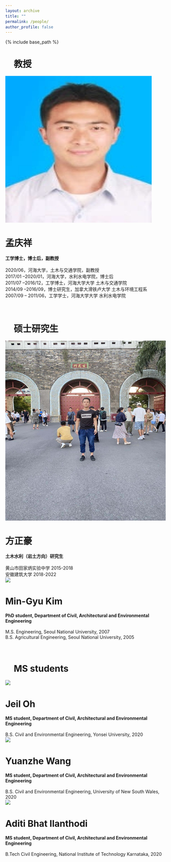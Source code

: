 ```yaml
---
layout: archive
title: ""
permalink: /people/
author_profile: false
---
```


{% include base_path %}

<h1><i class="fas fa-user-tie" aria-hidden="true"></i>&nbsp; &nbsp; 教授</h1>

<div class="page__col-wrap">
<div class="people__lcol"><div class="people__avatar"><img src="https://raw.githubusercontent.com/rocksoilman/rocksoilman.github.io/main/images/gkym1zhm(1)_jpeg.jpeg"></div></div>
<div class="people__rcol"><h1>孟庆祥</h1> <b>工学博士，博士后，副教授</b> <br> <br> 2020/06，河海大学，土木与交通学院，副教授 <br> 2017/01 –2020/01，河海大学，水利水电学院，博士后 <br> 2011/07 –2016/12，工学博士，河海大学大学 土木与交通学院 <br> 2014/09 –2016/09，博士研究生，加拿大滑铁卢大学 土木与环境工程系 <br> 2007/09 – 2011/06，工学学士，河海大学大学 水利水电学院
</div>
</div>

<br>

<div class="page__col-wrap"></div>

<br>

<h1><i class="fas fa-user-graduate" aria-hidden="true"></i>&nbsp; &nbsp; 硕士研究生</h1>

<div class="page__col-wrap">
<div class="people__lcol"><div class="people__avatar"><img src="https://raw.githubusercontent.com/rocksoilman/rocksoilman.github.io/main/images/shuaige_min.jpg"></div></div>
<div class="people__rcol"><h1>方正豪</h1> <b> 土木水利（岩土方向）研究生 </b> <br> <br>   黄山市田家炳实验中学  2015-2018 <br> 安徽建筑大学  2018-2022
</div>
</div>

<div class="page__col-wrap">
<div class="people__lcol"><div class="people__avatar"><img src="https://mdbartos.s3.us-east-2.amazonaws.com/img/MinGyu_Kim.jpeg"></div></div>
<div class="people__rcol"><h1>Min-Gyu Kim</h1> <b>PhD student, Department of Civil, Architectural and Environmental Engineering</b> <br> <br> M.S. Engineering, Seoul National University, 2007 <br> B.S. Agricultural Engineering, Seoul National University, 2005
</div>
</div>

<br>

<div class="page__col-wrap"></div>

<br>

<h1><i class="fas fa-user-graduate" aria-hidden="true"></i>&nbsp; &nbsp; MS students</h1>

<div class="page__col-wrap">
<div class="people__lcol"><div class="people__avatar"><img src="https://mdbartos.s3.us-east-2.amazonaws.com/img/Jeil_Oh.jpeg"></div></div>
<div class="people__rcol"><h1>Jeil Oh</h1> <b>MS student, Department of Civil, Architectural and Environmental Engineering</b> <br> <br> B.S. Civil and Environmental Engineering, Yonsei University, 2020
</div>
</div>

<div class="page__col-wrap">
<div class="people__lcol"><div class="people__avatar"><img src="https://mdbartos.s3.us-east-2.amazonaws.com/img/Yuanzhe_Wang.jpeg"></div></div>
<div class="people__rcol"><h1>Yuanzhe Wang</h1> <b>MS student, Department of Civil, Architectural and Environmental Engineering</b> <br> <br> B.S. Civil and Environmental Engineering, University of New South Wales, 2020
</div>
</div>

<div class="page__col-wrap">
<div class="people__lcol"><div class="people__avatar"><img src="https://mdbartos.s3.us-east-2.amazonaws.com/img/Aditi_Bhat.jpeg"></div></div>
<div class="people__rcol"><h1>Aditi Bhat Ilanthodi</h1> <b>MS student, Department of Civil, Architectural and Environmental Engineering</b> <br> <br> B.Tech Civil Engineering, National Institute of Technology Karnataka, 2020
</div>
</div>


